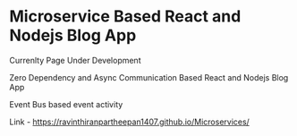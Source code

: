 # Microservice Based React and Nodejs Blog App

Currenlty Page Under Development

Zero Dependency and Async Communication Based React and Nodejs Blog App

Event Bus based event activity

Link - https://ravinthiranpartheepan1407.github.io/Microservices/
